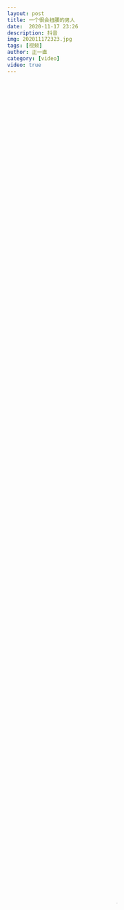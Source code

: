 ```yaml
---
layout: post
title: 一个很会扭腰的男人
date:  2020-11-17 23:26
description: 抖音
img: 202011172323.jpg
tags: [视频]
author: 正一直
category: [video]
video: true
---
```

<video controls loop preload="auto" poster="/assets/img/202011172323.jpg" width="100%" height="100%" src="https://oss.xnan.top/oneindex/%E5%B8%85%E5%93%A5%E8%A7%86%E9%A2%91/%E6%AD%A3%E4%B8%80%E7%9B%B4/%E4%B8%80%E4%B8%AA%E5%BE%88%E4%BC%9A%E6%89%AD%E8%85%B0%E7%9A%84%E7%94%B7%E4%BA%BA.mp4"></video>
     
